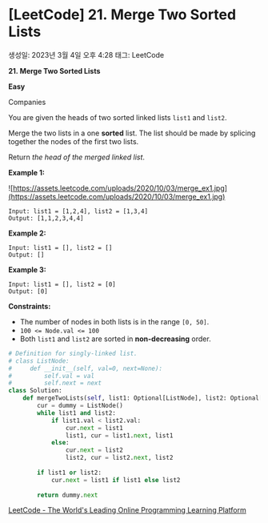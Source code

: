 # [LeetCode] 21. Merge Two Sorted Lists

생성일: 2023년 3월 4일 오후 4:28
태그: LeetCode

**21. Merge Two Sorted Lists**

**Easy**

Companies

You are given the heads of two sorted linked lists `list1` and `list2`.

Merge the two lists in a one **sorted** list. The list should be made by splicing together the nodes of the first two lists.

Return *the head of the merged linked list*.

**Example 1:**

![https://assets.leetcode.com/uploads/2020/10/03/merge_ex1.jpg](https://assets.leetcode.com/uploads/2020/10/03/merge_ex1.jpg)

```
Input: list1 = [1,2,4], list2 = [1,3,4]
Output: [1,1,2,3,4,4]

```

**Example 2:**

```
Input: list1 = [], list2 = []
Output: []

```

**Example 3:**

```
Input: list1 = [], list2 = [0]
Output: [0]

```

**Constraints:**

- The number of nodes in both lists is in the range `[0, 50]`.
- `100 <= Node.val <= 100`
- Both `list1` and `list2` are sorted in **non-decreasing** order.

```python
# Definition for singly-linked list.
# class ListNode:
#     def __init__(self, val=0, next=None):
#         self.val = val
#         self.next = next
class Solution:
    def mergeTwoLists(self, list1: Optional[ListNode], list2: Optional[ListNode]) -> Optional[ListNode]:
        cur = dummy = ListNode()
        while list1 and list2:               
            if list1.val < list2.val:
                cur.next = list1
                list1, cur = list1.next, list1
            else:
                cur.next = list2
                list2, cur = list2.next, list2
                
        if list1 or list2:
            cur.next = list1 if list1 else list2
            
        return dummy.next
```

[LeetCode - The World's Leading Online Programming Learning Platform](https://leetcode.com/problems/merge-two-sorted-lists/)